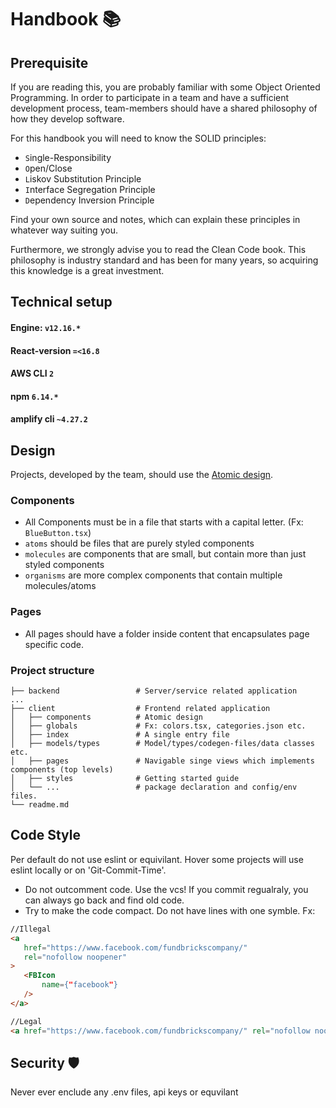 # Handbook 📚

## Prerequisite
If you are reading this, you are probably familiar with some Object Oriented Programming. In order to participate in a team and have a sufficient development process, team-members should have a shared philosophy of how they develop software.


For this handbook you will need to know the SOLID principles:
- `S`ingle-Responsibility
- `O`pen/Close
- `L`iskov Substitution Principle
- `I`nterface Segregation Principle
- `D`ependency Inversion Principle

Find your own source and notes, which can explain these principles in whatever way suiting you.

Furthermore, we strongly advise you to read the Clean Code book. This philosophy is industry standard and has been for many years, so acquiring this knowledge is a great investment. 


## Technical setup

#### Engine: `v12.16.*`
#### React-version `=<16.8`
#### AWS CLI `2`
#### npm `6.14.*`
#### amplify cli `~4.27.2`


## Design
Projects, developed by the team, should use the [Atomic design](https://bradfrost.com/blog/post/atomic-web-design/).

### Components
 - All Components must be in a file that starts with a capital letter. (Fx: `BlueButton.tsx`)
 - `atoms` should be files that are purely styled components 
 - `molecules` are components that are small, but contain more than just styled components
 - `organisms` are more complex components that contain multiple molecules/atoms

 ### Pages
 - All pages should have a folder inside content that encapsulates page specific code.

### Project structure

```
├── backend                 # Server/service related application
... 
├── client                  # Frontend related application
│   ├── components          # Atomic design
│   ├── globals             # Fx: colors.tsx, categories.json etc.
│   ├── index               # A single entry file
│   ├── models/types        # Model/types/codegen-files/data classes etc.
│   ├── pages               # Navigable singe views which implements components (top levels) 
│   ├── styles              # Getting started guide
│   └── ...                 # package declaration and config/env files.
└── readme.md
```

 
## Code Style
Per default do not use eslint or equivilant. Hover some projects will use eslint locally or on 'Git-Commit-Time'.

 - Do not outcomment code. Use the vcs! If you commit regualraly, you can always go back and find old code.
 - Try to make the code compact. Do not have lines with one symble. Fx:
 
 ```html
//Illegal 
<a 
    href="https://www.facebook.com/fundbrickscompany/"
    rel="nofollow noopener"
> 
    <FBIcon 
        name={"facebook"}
    />
</a> 

//Legal 
<a href="https://www.facebook.com/fundbrickscompany/" rel="nofollow noopener"><FBIcon name={"facebook"} /></a>

```

## Security 🛡
Never ever enclude any .env files, api keys or equvilant
